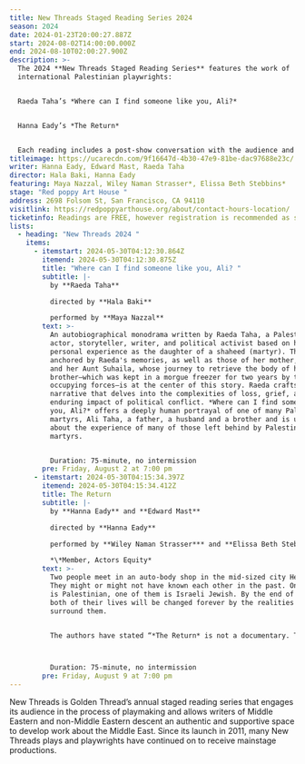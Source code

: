```yaml
---
title: New Threads Staged Reading Series 2024
season: 2024
date: 2024-01-23T20:00:27.887Z
start: 2024-08-02T14:00:00.000Z
end: 2024-08-10T02:00:27.900Z
description: >-
  The 2024 **New Threads Staged Reading Series** features the work of
  international Palestinian playwrights: 


  Raeda Taha’s *Where can I find someone like you, Ali?* 


  Hanna Eady’s *The Return*


  Each reading includes a post-show conversation with the audience and the artists.
titleimage: https://ucarecdn.com/9f16647d-4b30-47e9-81be-dac97688e23c/
writer: Hanna Eady, Edward Mast, Raeda Taha
director: Hala Baki, Hanna Eady
featuring: Maya Nazzal, Wiley Naman Strasser*, Elissa Beth Stebbins*
stage: "Red poppy Art House "
address: 2698 Folsom St, San Francisco, CA 94110
visitlink: https://redpoppyarthouse.org/about/contact-hours-location/
ticketinfo: Readings are FREE, however registration is recommended as space is limited.
lists:
  - heading: "New Threads 2024 "
    items:
      - itemstart: 2024-05-30T04:12:30.864Z
        itemend: 2024-05-30T04:12:30.875Z
        title: "Where can I find someone like you, Ali? "
        subtitle: |-
          by **Raeda Taha** 

          directed by **Hala Baki** 

          performed by **Maya Nazzal**
        text: >-
          An autobiographical monodrama written by Raeda Taha, a Palestinian
          actor, storyteller, writer, and political activist based on her
          personal experience as the daughter of a shaheed (martyr). The play is
          anchored by Raeda's memories, as well as those of her mother, Fathia,
          and her Aunt Suhaila, whose journey to retrieve the body of her
          brother—which was kept in a morgue freezer for two years by the
          occupying forces—is at the center of this story. Raeda crafts an epic
          narrative that delves into the complexities of loss, grief, and the
          enduring impact of political conflict. *Where can I find someone like
          you, Ali?* offers a deeply human portrayal of one of many Palestinian
          martyrs, Ali Taha, a father, a husband and a brother and is ultimately
          about the experience of many of those left behind by Palestinian
          martyrs.


          Duration: 75-minute, no intermission
        pre: Friday, August 2 at 7:00 pm
      - itemstart: 2024-05-30T04:15:34.397Z
        itemend: 2024-05-30T04:15:34.412Z
        title: The Return
        subtitle: |-
          by **Hanna Eady** and **Edward Mast** 

          directed by **Hanna Eady** 

          performed by **Wiley Naman Strasser*** and **Elissa Beth Stebbins*** 

          *\*Member, Actors Equity*
        text: >-
          Two people meet in an auto-body shop in the mid-sized city Herzliya.
          They might or might not have known each other in the past. One of them
          is Palestinian, one of them is Israeli Jewish. By the end of the play,
          both of their lives will be changed forever by the realities that
          surround them.


          The authors have stated “*The Return* is not a documentary. There are no checkpoints or tanks onstage.  The play is a personal closeup of what happens underneath the headlines, every day for decade after decade, even when bombs are not falling to catch the world’s attention.” 



          Duration: 75-minute, no intermission
        pre: Friday, August 9 at 7:00 pm
---
```

New Threads is Golden Thread’s annual staged reading series that engages its audience in the process of playmaking and allows writers of Middle Eastern and non-Middle Eastern descent an authentic and supportive space to develop work about the Middle East. Since its launch in 2011, many New Threads plays and playwrights have continued on to receive mainstage productions.